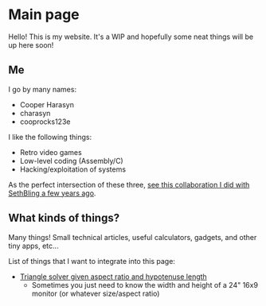 # Main page
Hello! This is my website. It's a WIP and hopefully some neat things will be up here soon!

## Me
I go by many names:
- Cooper Harasyn
- charasyn
- cooprocks123e

I like the following things:
- Retro video games
- Low-level coding (Assembly/C)
- Hacking/exploitation of systems

As the perfect intersection of these three, [see this collaboration I did with SethBling a few years ago](https://www.youtube.com/watch?v=Ixu8tn__91E).

## What kinds of things?
Many things! Small technical articles, useful calculators, gadgets, and other tiny apps, etc...

List of things that I want to integrate into this page:
- [Triangle solver given aspect ratio and hypotenuse length](https://bl.ocks.org/charasyn/29b0133080e88e345fcbb2f685fccc0c)
  - Sometimes you just need to know the width and height of a 24" 16x9 monitor (or whatever size/aspect ratio) 
